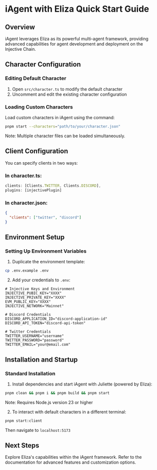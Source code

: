 # iAgent with Eliza Quick Start Guide

## Overview
iAgent leverages Eliza as its powerful multi-agent framework, providing advanced capabilities for agent development and deployment on the Injective Chain.

## Character Configuration

### Editing Default Character
1. Open `src/character.ts` to modify the default character
2. Uncomment and edit the existing character configuration

### Loading Custom Characters
Load custom characters in iAgent using the command:
```bash
pnpm start --characters="path/to/your/character.json"
```
Note: Multiple character files can be loaded simultaneously.

## Client Configuration
You can specify clients in two ways:

### In character.ts:
```typescript
clients: [Clients.TWITTER, Clients.DISCORD],
plugins: [injectivePlugin]
```

### In character.json:
```json
{
  "clients": ["twitter", "discord"]
}
```

## Environment Setup

### Setting Up Environment Variables
1. Duplicate the environment template:
```bash
cp .env.example .env
```

2. Add your credentials to `.env`:
```plaintext
# Injective Keys and Environment
INJECTIVE_PUBIC_KEY="XXXX"
INJECTIVE_PRIVATE_KEY="XXXX"
EVM_PUBLIC_KEY="XXXX"
INJECTIVE_NETWORK="Mainnet"

# Discord Credentials
DISCORD_APPLICATION_ID="discord-application-id"
DISCORD_API_TOKEN="discord-api-token"

# Twitter Credentials
TWITTER_USERNAME="username"
TWITTER_PASSWORD="password"
TWITTER_EMAIL="your@email.com"
```

## Installation and Startup

### Standard Installation
1. Install dependencies and start iAgent with Juliette (powered by Eliza):
```bash
pnpm clean && pnpm i && pnpm build && pnpm start
```
Note: Requires Node.js version 23 or higher

2. To interact with default characters in a different terminal:
```bash
pnpm start:client
```
Then navigate to `localhost:5173`

## Next Steps
Explore Eliza's capabilities within the iAgent framework. Refer to the documentation for advanced features and customization options.